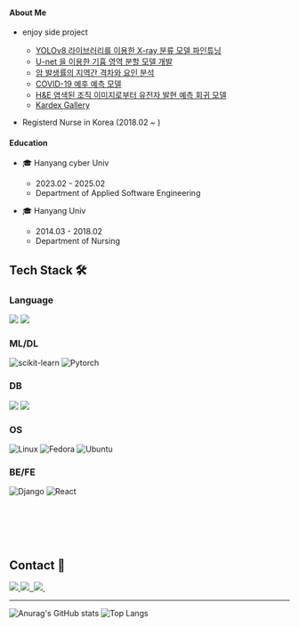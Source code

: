 <!--타이틀 부분-->

#### About Me
- enjoy side project
   - [YOLOv8 라이브러리를 이용한 X-ray 분류 모델 파인튜닝](https://github.com/sensival/screenshot_predict)
   - [U-net 을 이용한 기흉 영역 분할 모델 개발](https://github.com/sensival/Unet_segmentation)
   - [암 발생률의 지역간 격차와 요인 분석](https://github.com/sensival/4-1_Data_science/tree/main/toy_project_1)
   - [COVID-19 예후 예측 모델](https://github.com/sensival/4-1_Data_science/tree/main/toy_project_2)
   - [H&E 염색된 조직 이미지로부터 유전자 발현 예측 회귀 모델](https://github.com/sensival/pytorch_study/tree/main/dacon_mai)
   - [Kardex Gallery](https://github.com/sensival/graduation_project)
    
  </a>
- Registerd Nurse in Korea (2018.02 ~ )

#### Education
- 🎓 Hanyang cyber Univ

  - 2023.02 - 2025.02
  - Department of Applied Software Engineering

- 🎓 Hanyang Univ

  - 2014.03 - 2018.02
  - Department of Nursing

<!--내용 부분-->
## Tech Stack 🛠
### Language
<div align="left">
  <img src="https://img.shields.io/badge/python-3670A0?style=for-the-badge&logo=python&logoColor=ffdd54"/>
  <img src="https://img.shields.io/badge/r-%23276DC3.svg?style=for-the-badge&logo=r&logoColor=white"/>
</div>
      
### ML/DL
![scikit-learn](https://img.shields.io/badge/scikit--learn-%23F7931E.svg?style=for-the-badge&logo=scikit-learn&logoColor=white)
![Pytorch](https://img.shields.io/badge/Pytorch-E95420?style=for-the-badge&logo=Pytorchu&logoColor=white)

### DB
<div align="left">
  <img src="https://img.shields.io/badge/mysql-4479A1.svg?style=for-the-badge&logo=mysql&logoColor=white"/>
  <img src="https://img.shields.io/badge/Microsoft%20SQL%20Server-CC2927?style=for-the-badge&logo=microsoft%20sql%20server&logoColor=white"/>
</div>

### OS
![Linux](https://img.shields.io/badge/Linux-FCC624?style=for-the-badge&logo=linux&logoColor=black)
![Fedora](https://img.shields.io/badge/Fedora-294172?style=for-the-badge&logo=fedora&logoColor=white)
![Ubuntu](https://img.shields.io/badge/Ubuntu-E95420?style=for-the-badge&logo=ubuntu&logoColor=white)

### BE/FE
![Django](https://img.shields.io/badge/django-%23092E20.svg?style=for-the-badge&logo=django&logoColor=white)
![React](https://img.shields.io/badge/react-%2320232a.svg?style=for-the-badge&logo=react&logoColor=%2361DAFB)

</br>
</br>
</br>
</br>



## Contact 💌
<div align="left">
  <a href="https://blog.naver.com/sensi_val">
    <img src="https://img.shields.io/badge/blog-%23white.svg?style=for-the-badge&logo=blog&logoColor=white"/>
  </a>
  <a href="alstjs883@naver.com">
    <img
      src="https://img.shields.io/badge/alstjs883@naver.com-D14836?style=for-the-badge&logo=gmail&logoColor=white"/>&nbsp
  </a>
  <a href="https://www.notion.so/Project-Portfolio-2024-10ea259061ae80828e78cb24fd666baf?pvs=4">
    <img
      src="https://img.shields.io/badge/Notion-%23150458.svg?style=for-the-badge&logoColor=white"/>&nbsp
  </a>
</div>

***
![Anurag's GitHub stats](https://github-readme-stats.vercel.app/api?username=sensival&show_icons=true&theme=radical)
![Top Langs](https://github-readme-stats.vercel.app/api/top-langs/?username=sensival&layout=compact)
